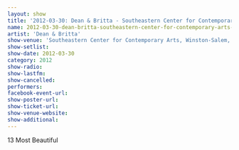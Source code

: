 ```yaml
---
layout: show
title: '2012-03-30: Dean & Britta - Southeastern Center for Contemporary Arts, Winston-Salem, NC, USA'
name: 2012-03-30-dean-britta-southeastern-center-for-contemporary-arts-winston-salem-nc-usa
artist: 'Dean & Britta'
show-venue: 'Southeastern Center for Contemporary Arts, Winston-Salem, NC, USA'
show-setlist: 
show-date: 2012-03-30
category: 2012
show-radio: 
show-lastfm: 
show-cancelled: 
performers: 
facebook-event-url: 
show-poster-url: 
show-ticket-url: 
show-venue-website: 
show-additional: 
---
```


13 Most Beautiful